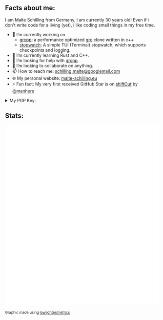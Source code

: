 <!--
**RENoMafex/RENoMafex** is a ✨ _special_ ✨ repository because its `README.md` (this file) appears on your GitHub profile.

Here are some ideas to get you started:

- 🔭 I’m currently working on ...
- 🌱 I’m currently learning ...
- 👯 I’m looking to collaborate on ...
- 🤔 I’m looking for help with ...
- 💬 Ask me about ...
- 📫 How to reach me: ...
- 😄 Pronouns: ...
- ⚡ Fun fact: ...
-->
## Facts about me:
I am Malte Schilling from Germany, i am currently 30 years old! Even if i don't write code for a living (yet), i like coding small things in my free time.

- 🔭 I’m currently working on 
  - [grcpp](https://github.com/RENoMafex/grcpp): a performance optimized [grc](https://github.com/garabik/grc) clone written in c++
  <!-- - [AlexaTimer](https://malte-schilling.eu/arduino_alexa_timer): a clock and timer display for amazons alexas using an Arduino Uno R4 WiFi -->
  - [stopwatch](https://github.com/RENoMafex/stopwatch): A simple TUI (Terminal) stopwatch, which supports checkpoints and logging.
- 🌱 I’m currently learning Rust and C++.
- 🤔 I’m looking for help with [grcpp](https://github.com/RENoMafex/grcpp).
- 👯 I’m looking to collaborate on anything.
- 📫 How to reach me: [schilling.malte@googlemail.com](mailto:schilling.malte@googlemail.com)
- 🌐 My personal website: [malte-schilling.eu](https://malte-schilling.eu)
- ⚡ Fun fact: My very first received GitHub Star is on [shiftOut](https://github.com/RENoMafex/shiftOut) by [@manhere](https://github.com/manhere)

<details>
<summary>My PGP Key:</summary>
-----BEGIN PGP PUBLIC KEY BLOCK-----<br>
mDMEaCJQFxYJKwYBBAHaRw8BAQdA34DM3SnGLFndXEDWP891UhiQrvoiLJ6+3aVj
gZuVt+60ME1hbHRlIFNjaGlsbGluZyA8c2NoaWxsaW5nLm1hbHRlQGdvb2dsZW1h
aWwuY29tPoiTBBMWCgA7FiEEaJ9rKQ4y5W5rHIlLhYQc3F5It8AFAmgiUBcCGwMF
CwkIBwICIgIGFQoJCAsCBBYCAwECHgcCF4AACgkQhYQc3F5It8BGnAEAzD9/sMdP
SlVywEfMaizNf61DlU1zkB8M0Rxhxb3IjscBAJFVMOhKhPH1tc0hn5MMUNCANVXV
YUij/HtL9OgUZF0HuDgEaCJQFxIKKwYBBAGXVQEFAQEHQEjyRB6O98dtSlj7b3IK
4+icC6YsMVhvU0IWj7fgHL41AwEIB4h4BBgWCgAgFiEEaJ9rKQ4y5W5rHIlLhYQc
3F5It8AFAmgiUBcCGwwACgkQhYQc3F5It8COAQD+JXoBKdrf46Fyd7l2fKS7MQZT
zqttc9f3mn3yCEc1OLEBAJfChXazTw4SjKUcx0TD0aWxEO0h8H2p5F2LTKHNT0sM
=c8Ic<br>
-----END PGP PUBLIC KEY BLOCK-----
</details>

## Stats:
![Metrics](/github-metrics.svg)

<sup>Graphic made using [lowlighter/metrics](https://github.com/lowlighter/metrics)</sup>

